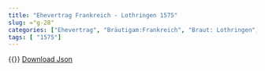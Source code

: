 ```yaml
---
title: "Ehevertrag Frankreich - Lothringen 1575"
slug: ="g-28"
categories: ["Ehevertrag", "Bräutigam:Frankreich", "Braut: Lothringen", "Eheschließung vollzogen?:Ja", "verschiedenkonfessionelle Ehe?:Nein", "Dynastie Bräutigam:Valois", "Akteur Bräutigam:Valois", "Akteur Braut:Lothringen", "Textbezug?:nein", "Ständisch?:nein", "Ratifikation?:nein", "Sonstiges?:nein", "Bräutigam:Frankreich", "Braut: Lothringen"]
tags: [ "1575"]
---
```

<!--more-->
{{<v97>}}
[Download Json](/vertraege/vertrag-28.json)